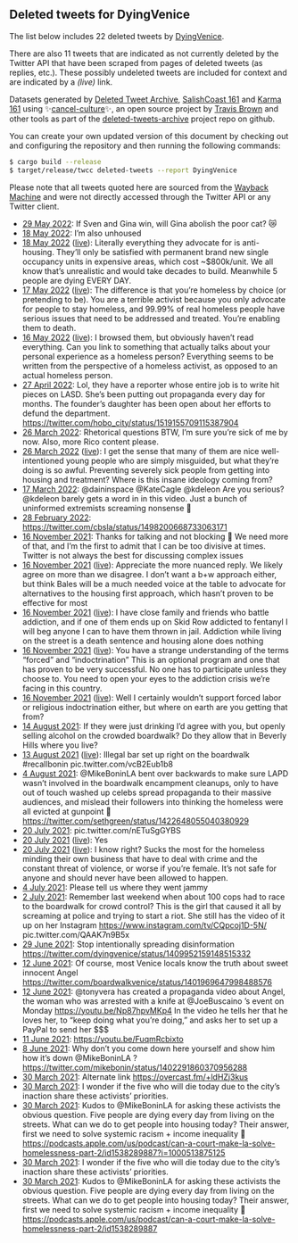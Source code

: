 ## Deleted tweets for DyingVenice

The list below includes 22 deleted tweets by
[DyingVenice](https://twitter.com/DyingVenice).

There are also 11 tweets that are indicated as not currently
deleted by the Twitter API that have been scraped from pages of deleted tweets (as replies, etc.).
These possibly undeleted tweets are included for context and are indicated by a _(live)_ link.


Datasets generated by [Deleted Tweet Archive](https://twitter.com/deletedtweet161), 
[SalishCoast 161](https://twitter.com/SalishCoastA) and [Karma 161](https://twitter.com/KarmaOneSixOne) 
using ✨[cancel-culture](https://github.com/travisbrown/cancel-culture)✨, an open source project by 
[Travis Brown](https://twitter.com/travisbrown) and other tools as part of the 
[deleted-tweets-archive](https://github.com/salcoast/deleted-tweets-archive/) project repo on github.

You can create your own updated version of this document by checking out and configuring the
repository and then running the following commands:

```bash
$ cargo build --release
$ target/release/twcc deleted-tweets --report DyingVenice
```

Please note that all tweets quoted here are sourced from the
[Wayback Machine](https://web.archive.org) and were not directly accessed through the Twitter API or
any Twitter client.

* [29 May 2022](https://web.archive.org/web/20220529211322/https://twitter.com/DyingVenice/status/1531020803432542208): If Sven and Gina win, will Gina abolish the poor cat? 😿
* [18 May 2022](https://web.archive.org/web/20220518034813/https://twitter.com/DyingVenice/status/1526771559699988480): I’m also unhoused
* [18 May 2022](https://web.archive.org/web/20220518034813/https://twitter.com/DyingVenice/status/1526771559699988480) ([live](https://twitter.com/DyingVenice/status/1526764313838465025)): Literally everything they advocate for is anti-housing. They’ll only be satisfied with permanent brand new single occupancy units in expensive areas, which cost ~$800k/unit. We all know that’s unrealistic and would take decades to build. Meanwhile 5 people are dying EVERY DAY.
* [17 May 2022](https://web.archive.org/web/20220518034813/https://twitter.com/DyingVenice/status/1526771559699988480) ([live](https://twitter.com/DyingVenice/status/1526589312866758656)): The difference is that you’re homeless by choice (or pretending to be). You are a terrible activist because you only advocate for people to stay homeless, and 99.99% of real homeless people have serious issues that need to be addressed and treated. You’re enabling them to death.
* [16 May 2022](https://web.archive.org/web/20220518034813/https://twitter.com/DyingVenice/status/1526771559699988480) ([live](https://twitter.com/DyingVenice/status/1526236334930554880)): I browsed them, but obviously haven’t read everything. Can you link to something that actually talks about your personal experience as a homeless person? Everything seems to be written from the perspective of a homeless activist, as opposed to an actual homeless person.
* [27 April 2022](https://web.archive.org/web/20220427161940/https://twitter.com/DyingVenice/status/1519350519579299841): Lol, they have a reporter whose entire job is to write hit pieces on LASD. She’s been putting out propaganda every day for months. The founder’s daughter has been open about her efforts to defund the department. https://twitter.com/hobo_city/status/1519155709115387904
* [26 March 2022](https://web.archive.org/web/20220326023639/https://twitter.com/DyingVenice/status/1507546997242224642): Rhetorical questions BTW, I’m sure you’re sick of me by now. Also, more Rico content please.
* [26 March 2022](https://web.archive.org/web/20220326023639/https://twitter.com/DyingVenice/status/1507546997242224642) ([live](https://twitter.com/DyingVenice/status/1507546770460450823)): I get the sense that many of them are nice well-intentioned young people who are simply misguided, but what they’re doing is so awful. Preventing severely sick people from getting into housing and treatment? Where is this insane ideology coming from?
* [17 March 2022](https://web.archive.org/web/20220317195852/https://twitter.com/DyingVenice/status/1504547839157813255): @daininspace @KateCagle @kdeleon Are you serious? @kdeleon barely gets a word in in this video. Just a bunch of uninformed extremists screaming nonsense 🤡
* [28 February 2022](https://web.archive.org/web/20220228164518/https://twitter.com/DyingVenice/status/1498338452449857540): https://twitter.com/cbsla/status/1498200668733063171
* [16 November 2021](https://web.archive.org/web/20211116194459/https://twitter.com/DyingVenice/status/1460694802102579201): Thanks for talking and not blocking 🙏 We need more of that, and I’m the first to admit that I can be too divisive at times. Twitter is not always the best for discussing complex issues
* [16 November 2021](https://web.archive.org/web/20211116194459/https://twitter.com/DyingVenice/status/1460694802102579201) ([live](https://twitter.com/DyingVenice/status/1460677701061070850)): Appreciate the more nuanced reply. We likely agree on more than we disagree. I don’t want a b+w approach either, but think Bales will be a much needed voice at the table to advocate for alternatives to the housing first approach, which hasn’t proven to be effective for most
* [16 November 2021](https://web.archive.org/web/20211116194459/https://twitter.com/DyingVenice/status/1460694802102579201) ([live](https://twitter.com/DyingVenice/status/1460669496570511362)): I have close family and friends who battle addiction, and if one of them ends up on Skid Row addicted to fentanyl I will beg anyone I can to have them thrown in jail. Addiction while living on the street is a death sentence and housing alone does nothing
* [16 November 2021](https://web.archive.org/web/20211116194459/https://twitter.com/DyingVenice/status/1460694802102579201) ([live](https://twitter.com/DyingVenice/status/1460667281143320579)): You have a strange understanding of the terms “forced” and “indoctrination” This is an optional program and one that has proven to be very successful. No one has to participate unless they choose to. You need to open your eyes to the addiction crisis we’re facing in this country.
* [16 November 2021](https://web.archive.org/web/20211116194459/https://twitter.com/DyingVenice/status/1460694802102579201) ([live](https://twitter.com/DyingVenice/status/1460664270534758401)): Well I certainly wouldn’t support forced labor or religious indoctrination either, but where on earth are you getting that from?
* [14 August 2021](https://web.archive.org/web/20210814021218/https://twitter.com/DyingVenice/status/1426366008361582594): If they were just drinking I’d agree with you, but openly selling alcohol on the crowded boardwalk? Do they allow that in Beverly Hills where you live?
* [13 August 2021](https://web.archive.org/web/20210814021218/https://twitter.com/DyingVenice/status/1426366008361582594) ([live](https://twitter.com/DyingVenice/status/1426027881763729413)): Illegal bar set up right on the boardwalk  #recallbonin  pic.twitter.com/vcB2Eub1b8
* [ 4 August 2021](https://web.archive.org/web/20210804023329/https://twitter.com/DyingVenice/status/1422747375915835394): @MikeBoninLA  bent over backwards to make sure LAPD wasn’t involved in the boardwalk encampment cleanups, only to have out of touch washed up celebs spread propaganda to their massive audiences, and mislead their followers into thinking the homeless were all evicted at gunpoint 🤣 https://twitter.com/sethgreen/status/1422648055040380929
* [20 July 2021](https://web.archive.org/web/20210720230052/https://twitter.com/DyingVenice/status/1417620508330262532): pic.twitter.com/nETuSgGYBS
* [20 July 2021](https://web.archive.org/web/20210720230052/https://twitter.com/DyingVenice/status/1417620508330262532) ([live](https://twitter.com/DyingVenice/status/1417617007323664384)): Yes
* [20 July 2021](https://web.archive.org/web/20210720230052/https://twitter.com/DyingVenice/status/1417620508330262532) ([live](https://twitter.com/DyingVenice/status/1417314808446144513)): I know right? Sucks the most for the homeless minding their own business that have to deal with crime and the constant threat of violence, or worse if you’re female. It’s not safe for anyone and should never have been allowed to happen.
* [ 4 July 2021](https://web.archive.org/web/20210704192632/https://twitter.com/DyingVenice/status/1411768329715392514): Please tell us where they went jammy
* [ 2 July 2021](https://web.archive.org/web/20210702174041/https://twitter.com/DyingVenice/status/1411016967658491905): Remember last weekend when about 100 cops had to race to the boardwalk for crowd control? This is the girl that caused it all by screaming at police and  trying to start a riot. She still has the video of it up on her Instagram  https://www.instagram.com/tv/CQpcoj1D-5N/  pic.twitter.com/QAAK7n9B5x
* [29 June 2021](https://web.archive.org/web/20210629192853/https://twitter.com/DyingVenice/status/1409957036486324225): Stop intentionally spreading disinformation https://twitter.com/dyingvenice/status/1409952159148515332
* [12 June 2021](https://web.archive.org/web/20210612023146/https://twitter.com/DyingVenice/status/1403540424187269123): Of course, most Venice locals know the truth about sweet innocent Angel https://twitter.com/boardwalkvenice/status/1401969647998488576
* [12 June 2021](https://web.archive.org/web/20210612023033/https://twitter.com/DyingVenice/status/1403540046720864259): @tonyvera  has created a propaganda video about Angel, the woman who was arrested with a knife at  @JoeBuscaino ’s event on Monday  https://youtu.be/Np87hpvMKp4  In the video he tells her that he loves her, to “keep doing what you’re doing,” and asks her to set up a PayPal to send her $$$
* [11 June 2021](https://web.archive.org/web/20210611043240/https://twitter.com/DyingVenice/status/1403208486050172929): https://youtu.be/FuqmRcbixto
* [ 8 June 2021](https://web.archive.org/web/20210608210519/https://twitter.com/DyingVenice/status/1402370366241075200): Why don’t you come down here yourself and show him how it’s down  @MikeBoninLA  ? https://twitter.com/mikebonin/status/1402291860370956288
* [30 March 2021](https://web.archive.org/web/20210330210843/https://twitter.com/DyingVenice/status/1377004834939756544): Alternate link https://overcast.fm/+ldHZj3kus
* [30 March 2021](https://web.archive.org/web/20210330210731/https://twitter.com/DyingVenice/status/1377004454801641473): I wonder if the five who will die today due to the city’s inaction share these activists’ priorities.
* [30 March 2021](https://web.archive.org/web/20210330210654/https://twitter.com/DyingVenice/status/1377004332566990849): Kudos to  @MikeBoninLA  for asking these activists the obvious question. Five people are dying every day from living on the streets. What can we do to get people into housing today? Their answer, first we need to solve systemic racism + income inequality 🤨 https://podcasts.apple.com/us/podcast/can-a-court-make-la-solve-homelessness-part-2/id1538289887?i=1000513875125
* [30 March 2021](https://web.archive.org/web/20210330205633/https://twitter.com/DyingVenice/status/1377001555396681730): I wonder if the five who will die today due to the city’s inaction share these activists’ priorities.
* [30 March 2021](https://web.archive.org/web/20210330205434/https://twitter.com/DyingVenice/status/1377001131289628672): Kudos to  @MikeBoninLA  for asking these activists the obvious question. Five people are dying every day from living on the streets. What can we do to get people into housing today? Their answer, first we need to solve systemic racism + income inequality 🤨 https://podcasts.apple.com/us/podcast/can-a-court-make-la-solve-homelessness-part-2/id1538289887
